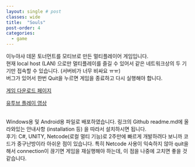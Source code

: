 ```yaml
---
layout: single # post
classes: wide
title:  "Souls"
post-order: 4  
categories:
  - game
---
```


이누야샤 데몬 토너먼트를 모티브로 만든 멀티플레이어 게임입니다.       
현재 local host (LAN) 으로만 멀티플레이를 즐길 수 있어서 같은 네트워크상의 두 기기만 접속할 수 있습니다. (서버비가 너무 비싸요 ㅠㅠ)        
버그가 있어서 한번 Quit을 누르면 게임을 종료하고 다시 실행해야 합니다.     

[게임 다운로드 페이지][gamelink]

[gamelink]: https://github.com/blueSparrow2000/Souls_Build

[유투브 플레이 영상][tubelink]

[tubelink]: https://youtu.be/oHW0zudMw8k



<br/>
Windows용 및 Android용 파일로 배포하였습니다.         
링크의 Github readme.md에 올라와있는 안내사항 (installation 등) 을 따라서 설치하시면 됩니다.      

<br/>
후기: C#, UNITY, Netcode(로컬 멀티 기능)로 2주만에 빠르게 개발하려다 보니까 코드가 중구난방이라 아쉬운 점이 있습니다.        
특히 Netcode 사용이 익숙하지 않아 quit을 해서 connection이 끊기면 게임을 재실행해야 하는데, 이 점을 나중에 고치면 좋을 것 같습니다.       


<p align="center">
</p>
